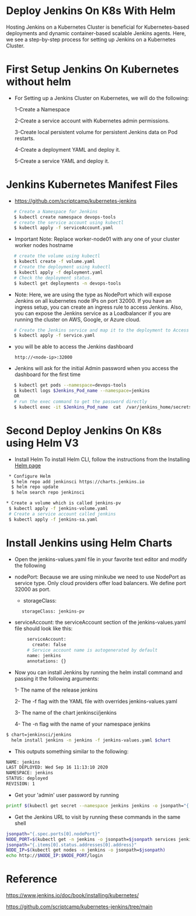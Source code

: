 # Deploy Jenkins On K8s With Helm

Hosting Jenkins on a Kubernetes Cluster is beneficial for Kubernetes-based deployments and dynamic container-based scalable Jenkins agents. Here, we see a step-by-step process for setting up Jenkins on a Kubernetes Cluster.

# First Setup Jenkins On Kubernetes without helm
  
* For Setting up a Jenkins Cluster on Kubernetes, we will do the following:

    1-Create a Namespace

    2-Create a service account with Kubernetes admin permissions.

    3-Create local persistent volume for persistent Jenkins data on Pod restarts.

    4-Create a deployment YAML and deploy it.

    5-Create a service YAML and deploy it.
# Jenkins Kubernetes Manifest Files
  * https://github.com/scriptcamp/kubernetes-jenkins
    
```bash
   # Create a Namespace for Jenkins
   $ kubectl create namespace devops-tools
   # create the service account using kubectl
   $ kubectl apply -f serviceAccount.yaml          
```
  * Important Note: Replace worker-node01 with any one of your cluster worker nodes hostname
```bash
   # create the volume using kubectl
   $ kubectl create -f volume.yaml
   # Create the deployment using kubectl
   $ kubectl apply -f deployment.yaml
   # Check the deployment status.
   $ kubectl get deployments -n devops-tools
```
 * Note: Here, we are using the type as NodePort which will expose Jenkins on all kubernetes node IPs on port 32000. If you have an ingress setup, you can create an ingress rule to access Jenkins. Also, you can expose the Jenkins service as a Loadbalancer if you are running the cluster on AWS, Google, or Azure cloud.

```bash
   # Create the Jenkins service and map it to the deployment to Access Jenkins from outside.
   $ kubectl apply -f service.yaml
```
 * you will be able to access the Jenkins dashboard

       http://<node-ip>:32000
* Jenkins will ask for the initial Admin password when you access the dashboard for the first time
```bash
   $ kubectl get pods --namespace=devops-tools
   $ kubectl logs $Jenkins_Pod_name --namespace=jenkins
   OR
   # run the exec command to get the password directly
   $ kubectl exec -it $Jenkins_Pod_name  cat  /var/jenkins_home/secrets/initialAdminPassword -n devops-tools
```
# Second Deploy Jenkins On K8s using Helm V3

* Install Helm
 To install Helm CLI, follow the instructions from the Installing [Helm page](https://helm.sh/docs/intro/install/)
```bash
 * Configure Helm
  $ helm repo add jenkinsci https://charts.jenkins.io
  $ helm repo update
  $ helm search repo jenkinsci
```
```bash
* Create a volume which is called jenkins-pv
 $ kubectl apply -f jenkins-volume.yaml
 # Create a service account called jenkins
 $ kubectl apply -f jenkins-sa.yaml
```
# Install Jenkins using Helm Charts

* Open the jenkins-values.yaml file in your favorite text editor and modify the following
* nodePort: Because we are using minikube we need to use NodePort as service type. Only cloud providers offer load balancers. We define port 32000 as port.

   * storageClass:
 ```bash
       storageClass: jenkins-pv
  ```
 * serviceAccount: the serviceAccount section of the jenkins-values.yaml file should look like this:

```bash
        serviceAccount:
          create: false
        # Service account name is autogenerated by default
        name: jenkins
        annotations: {}
```

* Now you can install Jenkins by running the helm install command and passing it the following arguments:

  1- The name of the release jenkins
  
  2- The -f flag with the YAML file with overrides jenkins-values.yaml
  
  3- The name of the chart jenkinsci/jenkins
  
  4- The -n flag with the name of your namespace jenkins
```bash
$ chart=jenkinsci/jenkins
  helm install jenkins -n jenkins -f jenkins-values.yaml $chart
```
* This outputs something similar to the following:
```bash
NAME: jenkins
LAST DEPLOYED: Wed Sep 16 11:13:10 2020
NAMESPACE: jenkins
STATUS: deployed
REVISION: 1
```
* Get your 'admin' user password by running
```bash
printf $(kubectl get secret --namespace jenkins jenkins -o jsonpath="{.data.jenkins-admin-password}" | base64 --decode);echo
```

* Get the Jenkins URL to visit by running these commands in the same shell
```bash
jsonpath="{.spec.ports[0].nodePort}"
NODE_PORT=$(kubectl get -n jenkins -o jsonpath=$jsonpath services jenkins)
jsonpath="{.items[0].status.addresses[0].address}"
NODE_IP=$(kubectl get nodes -n jenkins -o jsonpath=$jsonpath)
echo http://$NODE_IP:$NODE_PORT/login

```


# Reference 
https://www.jenkins.io/doc/book/installing/kubernetes/

https://github.com/scriptcamp/kubernetes-jenkins/tree/main


